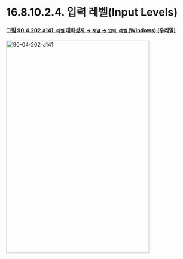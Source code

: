 # 16.8.10.2.4. 입력 레벨(Input Levels)

<a id="90-04-202-a141"></a>

#### [그림 90.4.202.a141. `레벨` 대화상자 → `채널` → `입력 레벨` (Windows) (우리말)](./90-04-0202-levels.md#90-04-202-a141)
<img width="382" height="570" alt="90-04-202-a141" src="https://github.com/user-attachments/assets/ccfb7226-d3bf-4284-b1bb-635cbcabad67" />
